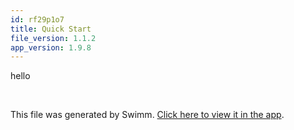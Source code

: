 ```yaml
---
id: rf29p1o7
title: Quick Start
file_version: 1.1.2
app_version: 1.9.8
---
```


hello

<br/>

This file was generated by Swimm. [Click here to view it in the app](https://app.swimm.io/repos/Z2l0aHViJTNBJTNBemVnb191aWtpdF9wcmVidWlsdF9jYWxsX3JuJTNBJTNBTWF0Y2gtWWFuZw==/docs/rf29p1o7).
